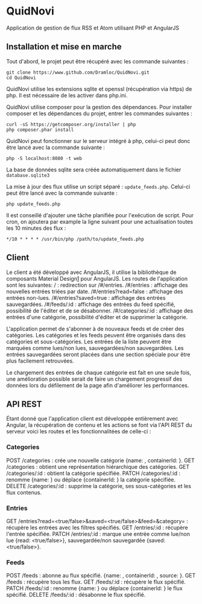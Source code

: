 # QuidNovi

Application de gestion de flux RSS et Atom utilisant PHP et AngularJS

## Installation et mise en marche
Tout d'abord, le projet peut être récupéré avec les commande suivantes :

    git clone https://www.github.com/Dramloc/QuidNovi.git
    cd QuidNovi

QuidNovi utilise les extensions sqlite et openssl (récupération via https) de php. Il est nécessaire de les activer dans php.ini.

QuidNovi utilise composer pour la gestion des dépendances. Pour installer composer et les dépendances du projet, entrer les commandes suivantes :
    
    curl -sS https://getcomposer.org/installer | php
    php composer.phar install
    
QuidNovi peut fonctionner sur le serveur intégré à php, celui-ci peut donc être lancé avec la commande suivante :
    
    php -S localhost:8080 -t web
    
La base de données sqlite sera créée automatiquement dans le fichier `database.sqlite3`
    
La mise à jour des flux utilise un script séparé : `update_feeds.php`. Celui-ci peut être lancé avec la commande suivante :

    php update_feeds.php
    
Il est conseillé d'ajouter une tâche planifiée pour l'exécution de script. Pour cron, on ajoutera par example la ligne suivant pour une actualisation toutes les 10 minutes des flux :

    */10 * * * * /usr/bin/php /path/to/update_feeds.php

## Client
Le client a été développé avec AngularJS, il utilise la bibliothèque de composants Material Design[1] pour AngularJS.
Les routes de l'application sont les suivantes:
/                       : redirection sur /#/entries.
/#/entries              : affichage des nouvelles entrées triées par date.
/#/entries?read=false   : affichage des entrées non-lues.
/#/entries?saved=true   : affichage des entrées sauvegardées.
/#/feeds/:id            : affichage des entrées du feed spécifié, possibilité de l'éditer et de se désabonner.
/#/categories/:id       : affichage des entrées d'une catégorie, possibilité d'éditer et de supprimer la catégorie.

L'application permet de s'abonner à de nouveaux feeds et de créer des catégories. Les catégories et les feeds peuvent être organisés dans des catégories et sous-catégories. Les entrées de la liste peuvent être marquées comme lues/non lues, sauvegardées/non sauvegardées. Les entrées sauvegardées seront placées dans une section spéciale pour être plus facilement retrouvées.

Le chargement des entrées de chaque catégorie est fait en une seule fois, une amélioration possible serait de faire un chargement progressif des données lors du défilement de la page afin d'améliorer les performances.

[1]: https://material.angularjs.org/#/      "Material Design"

## API REST
Étant donné que l'application client est développée entièrement avec Angular, la récupération de contenu et les actions se font via l'API REST du serveur voici les routes et les fonctionnalitées de celle-ci :

### Categories
POST   /categories     : crée une nouvelle catégorie {name: <name>, containerId: <containerId>}.
GET    /categories     : obtient une représentation hiérarchique des catégories.
GET    /categories/:id : obtient la catégorie spécifiée.
PATCH  /categories/:id : renomme {name: <name>} ou déplace {containerId: <containerId>} la catégorie spécifiée.
DELETE /categories/:id : supprime la catégorie, ses sous-catégories et les flux contenus.

### Entries
GET    /entries?read=<true/false>&saved=<true/false>&feed=<feedId>&category=<categoryId> : récupère les entrées avec les filtres spécifiés.
GET    /entries/:id    : récupère l'entrée spécifiée.
PATCH  /entries/:id    : marque une entrée comme lue/non lue {read: <true/false>}, sauvegardée/non sauvegardée {saved: <true/false>}.

### Feeds
POST   /feeds          : abonne au flux spécifié. {name: <name>, containerId: <containerId>, source: <source>}.
GET    /feeds          : récupère tous les flux.
GET    /feeds/:id      : récupère le flux spécifié.
PATCH  /feeds/:id      : renomme {name: <name>} ou déplace {containerId: <containerId>} le flux spécifié.
DELETE /feeds/:id      : désabonne le flux spécifié.

